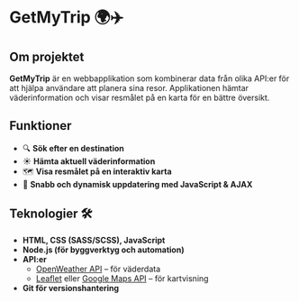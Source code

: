 # GetMyTrip 🌍✈️  

## Om projektet  
**GetMyTrip** är en webbapplikation som kombinerar data från olika API:er för att hjälpa användare att planera sina resor. Applikationen hämtar väderinformation och visar resmålet på en karta för en bättre översikt.  

## Funktioner  
- 🔍 **Sök efter en destination**  
- ☀️ **Hämta aktuell väderinformation**  
- 🗺️ **Visa resmålet på en interaktiv karta**  
- 🚀 **Snabb och dynamisk uppdatering med JavaScript & AJAX**  

## Teknologier 🛠️  
- **HTML, CSS (SASS/SCSS), JavaScript**  
- **Node.js (för byggverktyg och automation)**  
- **API:er**  
  - [OpenWeather API](https://openweathermap.org/api) – för väderdata  
  - [Leaflet](https://leafletjs.com/) eller [Google Maps API](https://developers.google.com/maps) – för kartvisning  
- **Git för versionshantering**  